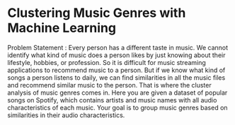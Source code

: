 # Clustering Music Genres with Machine Learning

Problem Statement :
                   Every person has a different taste in music. We cannot identify what kind of music does a person likes by just knowing about their lifestyle, hobbies, or profession. So it is difficult for music streaming applications to recommend music to a person. But if we know what kind of songs a person listens to daily, we can find similarities in all the music files and recommend similar music to the person.
That is where the cluster analysis of music genres comes in. Here you are given a dataset of popular songs on Spotify, which contains artists and music names with all audio characteristics of each music. Your goal is to group music genres based on similarities in their audio characteristics.
